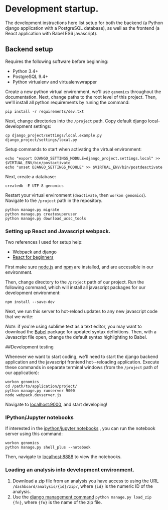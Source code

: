 # Development startup.

The development instructions here list setup for both the backend (a Python django application with a PostgreSQL database), as well as the frontend (a React application with Babel ES6 javascript).

## Backend setup

Requires the following software before beginning:

- Python 3.4+
- PostgreSQL 9.4+
- Python virtualenv and virtualenvwrapper

Create a new python virtual environment, we'll use `genomics` throughout the
documentation. Next, change paths to the root level of this project. Then, we'll install
all python requirements by runing the command:

```
pip install -r requirements/dev.txt
```

Next, change directories into the `/project` path. Copy default django local-development settings:

```
cp django_project/settings/local.example.py django_project/settings/local.py
```

Setup commands to start when activating the virtual environment:

```
echo "export DJANGO_SETTINGS_MODULE=django_project.settings.local" >> $VIRTUAL_ENV/bin/postactivate
echo "unset DJANGO_SETTINGS_MODULE" >> $VIRTUAL_ENV/bin/postdeactivate
```

Next, create a database:

```
createdb -E UTF-8 genomics
```

Restart your virtual environment (`deactivate`, then `workon genomics`). Navigate
to the `/project` path in the repository.

```
python manage.py migrate
python manage.py createsuperuser
python manage.py download_ucsc_tools
```

### Setting up React and Javascript webpack.

Two references I used for setup help:

- [Webpack and django](http://owaislone.org/blog/webpack-plus-reactjs-and-django/)
- [React for beginners](https://reactforbeginners.com/)

First make sure [node.js](https://nodejs.org/en/foundation/) and [npm](https://www.npmjs.com/) are installed, and are accessible in our environment.

Then, change directory  to the `/project` path of our project. Run the following command, which will install all javascript packages for our development environment:

```
npm install --save-dev
```

Next, we run this server to hot-reload updates to any new javascript code that we write:

*Note*: if you're using sublime text as a text editor, you may want to download the [Babel](https://github.com/babel/babel-sublime) package for updated syntax definitions. Then, with a Javascript file open, change the default syntax highlighting to Babel.

##Development testing


Whenever we want to start coding, we'll need to start the django backend application and the javascript frontend hot--reloading application. Execute these commands in separate terminal windows (from the `/project` path of our application):
```
workon genomics
cd /path/to/application/project/
python manage.py runserver 9000
node webpack.devserver.js
```

Navigate to [localhost:9000](http://127.0.0.1:9000/), and start developing!

### IPython/Jupyter notebooks

If interested in the [ipython/jupyter notebooks](http://jupyter.org/) , you can run the notebook server using this command:

```
workon genomics
python manage.py shell_plus --notebook
```

Then, navigate to [localhost:8888](http://127.0.0.1:8888/) to view the notebooks.

### Loading an analysis into development environment.

1. Download a zip file from an analysis you have access to using the URL `/dashboard/analysis/{id}/zip/`, where `{id}` is the numeric ID of the analysis.
2. Use the [django management command](https://docs.djangoproject.com/en/1.9/howto/custom-management-commands/) `python manage.py load_zip {fn}`, where `{fn}` is the name of the zip file.
